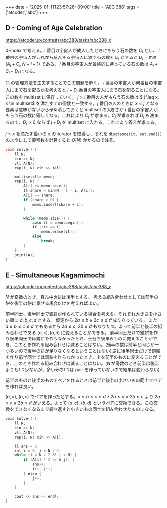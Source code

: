 +++
date = '2025-01-11T23:57:26+09:00'
title = 'ABC 388'
tags = ['atcoder','abc']
+++

## D - Coming of Age Celebration

<https://atcoder.jp/contests/abc388/tasks/abc388_d>

0-index で考える。$i$ 番目の宇宙人が成人したときにもらう石の数を $C_i$ とし、 $i$ 番目の宇宙人がこれから成人する宇宙人に渡す石の数を $D_i$ とすると $D_i = \min(A_i + C_i, N - i - 1)$ である。
$i$ 番目の宇宙人が最終的に持っている石の数は $A_i + C_i - D_i$ になる。

$C_i$ の管理方法を工夫することでこの問題を解く。
$i$ 番目の宇宙人が何番目の宇宙人にまで石を配るかを考えると $i+D_i$ 番目の宇宙人にまで石を配ることになる。この数を multiset に保存していく。
$j > i$ 番目の人がもらう石の数は $ j \leq x, x \in multiset$ を満たす $x$ の個数と一致する。$j$ 番目の人のときに $x < j$ となる要素は意味がないから予め消しておくと multiset の大きさが $j$ 番目の宇宙人がもらう石の数に等しくなる。これにより $C_j$ が求まる。$C_j$ が求まれば $D_j$ も決まるので、$D_j > 0$ ならば $j + D_j$ を multiset に入れる。これにより答えが求まる。

$j \leq x$ を満たす最小の $x$ の iterator を取得し、それを `disctance(it, set.end())` のようにして要素数を計算すると $O(N)$ かかるので注意。

```cpp
void solve() {
    ll N;
    cin >> N;
    vll A(N);
    rep(i, N) cin >> A[i];

    multiset<ll> memo;
    rep(i, N) {
        A[i] += memo.size();
        ll share = min(N - 1 - i, A[i]);
        A[i] -= share;
        if (share > 0) {
            memo.insert(share + i);
        }

        while (memo.size()) {
            auto it = memo.begin();
            if (*it == i)
                memo.erase(it);
            else
                break;
        }
    }
    print(A);
}
```

## E - Simultaneous Kagamimochi

<https://atcoder.jp/contests/abc388/tasks/abc388_e>

$N$ が奇数のとき、真ん中の餅は後半とする。
考える組み合わせとしては前半の餅を後半の餅に乗せる場合だけを考えればよい。

前半同士、後半同士で鏡餅が作られている場合を考える。それぞれ大きさを小さい順に $a, b, c, d$ とする。
仮定から $2a \leq b \wedge 2c \leq d$ が成り立っている。
また $a \leq b \leq c \leq d$ でもあるから $2a \leq c$, $2b \leq d$ もなりたつ。よって前半と後半の組み合わせである $(a, c), (b, d)$ に変えることができる。
前半同士だけで鏡餅を作り後半同士では鏡餅を作らなかったとき、土台を後半のものに変えることができ、このとき作れる組み合わせは減ることはない。(後半の数は前半と同じか一つ多いので後半の餅が足りなくなるということはない)
逆に後半同士だけで鏡餅を作り前半同士では鏡餅を作らなかったとき、上を前半のものに変えることができ、このとき作れる組み合わせは減ることはない。($N$ が奇数のとき前半は後半よりも1つ少ないが、多い分の1つは pair を作っていないので結果は変わらない)

前半のものと後半のものでペアを作るときは前半と後半の小さいもの同士でペアを作れば良い。

$(a, d)$, $(b, c)$ でペアを作ったとする。$a \leq b \leq c \leq d \wedge 2a \leq d \wedge 2b \leq c$ より $2a \leq c \wedge 2b \leq d$ がいえる。よって $(a, c)$, $(b, d)$ というペアに交換できる。この交換をできなくなるまで繰り返すと小さいもの同士を組み合わせたものになる。

```cpp
void solve() {
    ll N;
    cin >> N;
    vll A(N);
    rep(i, N) cin >> A[i];

    ll ans = 0;
    int i = 0, j = N / 2;
    while (i < N / 2 && j < N) {
        if (A[i] * 2 <= A[j]) {
            ans++;
            i++, j++;
        } else {
            j++;
        }
    }

    cout << ans << endl;
}
```
